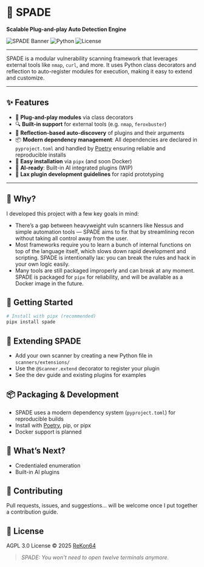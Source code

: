 # 🚀 SPADE

**Scalable Plug-and-play Auto Detection Engine**

![SPADE Banner](https://img.shields.io/badge/SPADE-v1.0-purple?style=flat-square)
![Python](https://img.shields.io/badge/python-3.9+-green.svg?style=flat-square)
![License](https://img.shields.io/badge/license-AGPL%203.0-yellow?style=flat-square)

---


SPADE is a modular vulnerability scanning framework that leverages external tools like `nmap`, `curl`, and more. It uses Python class decorators and reflection to auto-register modules for execution, making it easy to extend and customize.

---

## ✨ Features

- 🔌 **Plug-and-play modules** via class decorators
- 🔍 **Built-in support** for external tools (e.g. `nmap`, `feroxbuster`)
- 🧠 **Reflection-based auto-discovery** of plugins and their arguments
- 📦 **Modern dependency management**: All dependencies are declared in `pyproject.toml` and handled by [Poetry](https://python-poetry.org/) ensuring reliable and reproducible installs
- 🚀 **Easy installation** via `pipx` (and soon Docker)
- 🤖 **AI-ready**: Built-in AI integrated plugins (WIP)
- 💬 **Lax plugin development guidelines** for rapid prototyping

---

## 🧐 Why?

I developed this project with a few key goals in mind:

- There’s a gap between heavyweight vuln scanners like Nessus and simple automation tools — SPADE aims to fix that by streamlining recon without taking all control away from the user.
- Most frameworks require you to learn a bunch of internal functions on top of the language itself, which slows down rapid development and scripting. SPADE is intentionally lax: you can break the rules and hack in your own logic easily.
- Many tools are still packaged improperly and can break at any moment. SPADE is packaged for `pipx` for reliability, and will be available as a Docker image in the future.


## 🚀 Getting Started

```bash
# Install with pipx (recommended)
pipx install spade
```


## 🧩 Extending SPADE

- Add your own scanner by creating a new Python file in `scanners/extensions/`
- Use the `@Scanner.extend` decorator to register your plugin
- See the dev guide and existing plugins for examples



## 📦 Packaging & Development

- SPADE uses a modern dependency system (`pyproject.toml`) for reproducible builds
- Install with [Poetry](https://python-poetry.org/), pip, or pipx
- Docker support is planned


## 🔮 What’s Next?

- Credentialed enumeration
- Built-in AI plugins


## 🤝 Contributing

Pull requests, issues, and suggestions... will be welcome once I put together a contribution guide.


## 📄 License

AGPL 3.0 License © 2025 [ReKon64](https://github.com/ReKon64)


> _SPADE: You won't need to open twelve terminals anymore._
